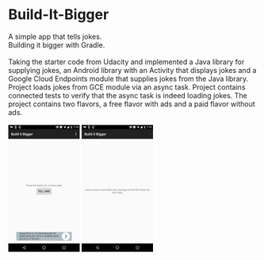 # Build-It-Bigger

A simple app that tells jokes. </br>
Building it bigger with Gradle. </br></br>
Taking the starter code from Udacity and implemented a Java library for supplying jokes, an Android library with an Activity
 that displays jokes and a Google Cloud Endpoints module that supplies jokes from the Java library. Project loads jokes from
 GCE module via an async task. Project contains connected tests to verify that the async task is indeed loading jokes.
 The project contains two flavors, a free flavor with ads and a paid flavor without ads. </br></br>
 <img src="https://github.com/Shrreya/Build-It-Bigger/blob/master/screenshots/1.png" width="144" height="256" />
 <img src="https://github.com/Shrreya/Build-It-Bigger/blob/master/screenshots/2.png" width="144" height="256" />
